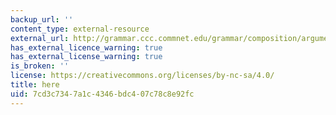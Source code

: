 ```yaml
---
backup_url: ''
content_type: external-resource
external_url: http://grammar.ccc.commnet.edu/grammar/composition/argument.htm
has_external_licence_warning: true
has_external_license_warning: true
is_broken: ''
license: https://creativecommons.org/licenses/by-nc-sa/4.0/
title: here
uid: 7cd3c734-7a1c-4346-bdc4-07c78c8e92fc
---
```

